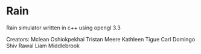 Rain
====

Rain simulator written in c++ using opengl 3.3

Creators:
Mclean Oshiokpekhai
Tristan Meere
Kathleen Tigue
Carl Domingo
Shiv Rawal
Liam Middlebrook

